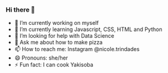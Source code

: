 ### Hi there 👋


- 🔭 I’m currently working on myself
- 🌱 I’m currently learning Javascript, CSS, HTML and Python
- 🤔 I’m looking for help with Data Science
- 💬 Ask me about how to make pizza
- 📫 How to reach me: Instagram @nicole.trindades
- 😄 Pronouns: she/her
- ⚡ Fun fact: I can cook Yakisoba
